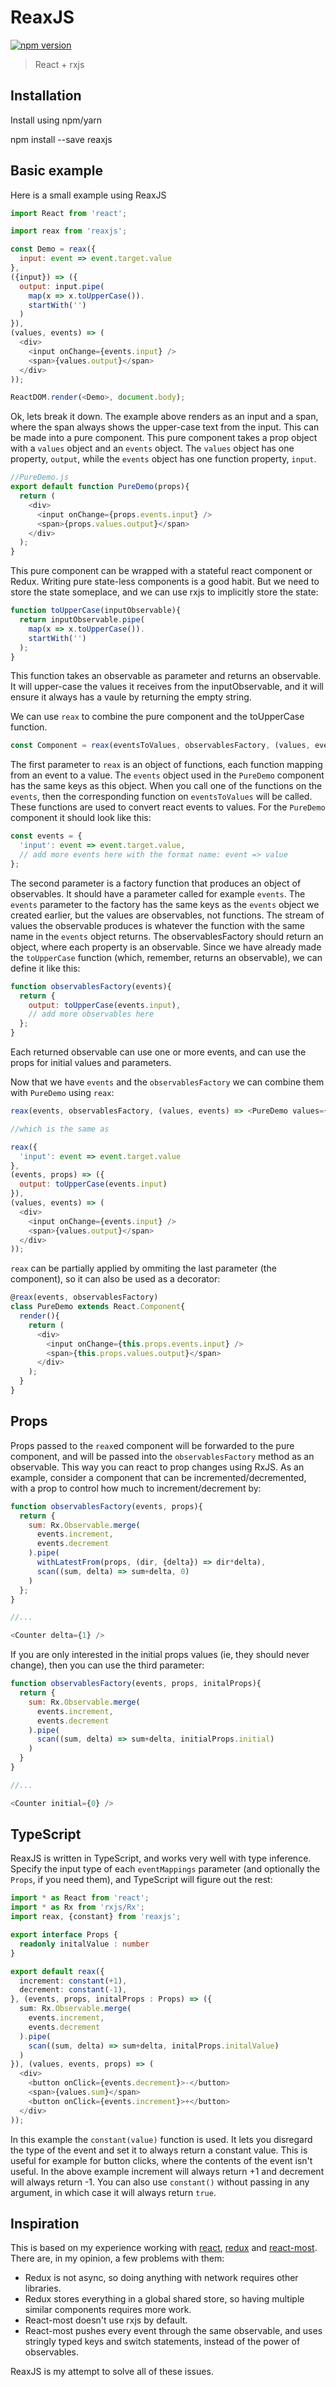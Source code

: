 # ReaxJS

[![npm version](https://img.shields.io/npm/v/reaxjs.svg?style=flat-square)](https://www.npmjs.com/package/reaxjs)

> React + rxjs

## Installation

Install using npm/yarn

   npm install --save reaxjs

## Basic example

Here is a small example using ReaxJS

```js
import React from 'react';

import reax from 'reaxjs';

const Demo = reax({
  input: event => event.target.value
},
({input}) => ({
  output: input.pipe(
    map(x => x.toUpperCase()).
    startWith('')
  )
}),
(values, events) => (
  <div>
    <input onChange={events.input} />
    <span>{values.output}</span>
  </div>
));

ReactDOM.render(<Demo>, document.body);
```

Ok, lets break it down. The example above renders as an input and a span, where the span always shows the upper-case text from the input. This can be made into a pure component. This pure component takes a prop object with a `values` object and an `events` object. The `values` object has one property, `output`, while the `events` object has one function property, `input`.

```js
//PureDemo.js
export default function PureDemo(props){
  return (
    <div>
      <input onChange={props.events.input} />
      <span>{props.values.output}</span>
    </div>
  );
}
```

This pure component can be wrapped with a stateful react component or Redux. Writing pure state-less components is a good habit. But we need to store the state someplace, and we can use rxjs to implicitly store the state:

```js
function toUpperCase(inputObservable){
  return inputObservable.pipe(
    map(x => x.toUpperCase()).
    startWith('')
  );
}
```

This function takes an observable as parameter and returns an observable. It will upper-case the values it receives from the inputObservable, and it will ensure it always has a vaule by returning the empty string.

We can use `reax` to combine the pure component and the toUpperCase function.

```js
const Component = reax(eventsToValues, observablesFactory, (values, events) => <PureDemo values={values} events={events} />);
```

The first parameter to `reax` is an object of functions, each function mapping from an event to a value. The `events` object used in the `PureDemo` component has the same keys as this object. When you call one of the functions on the `events`, then the corresponding function on `eventsToValues` will be called. These functions are used to convert react events to values. For the `PureDemo` component it should look like this:

```js
const events = {
  'input': event => event.target.value,
  // add more events here with the format name: event => value
};
```

The second parameter is a factory function that produces an object of observables. It should have a parameter called for example `events`. The `events` parameter to the factory has the same keys as the `events` object we created earlier, but the values are observables, not functions. The stream of values the observable produces is whatever the function with the same name in the `events` object returns. The observablesFactory should return an object, where each property is an observable. Since we have already made the `toUpperCase` function (which, remember, returns an observable), we can define it like this:

```js
function observablesFactory(events){
  return {
    output: toUpperCase(events.input),
    // add more observables here
  };
}
```

Each returned observable can use one or more events, and can use the props for initial values and parameters.

Now that we have `events` and the `observablesFactory` we can combine them with `PureDemo` using `reax`:

```js
reax(events, observablesFactory, (values, events) => <PureDemo values={values} events={events} />);

//which is the same as

reax({
  'input': event => event.target.value
},
(events, props) => ({
  output: toUpperCase(events.input)
}),
(values, events) => (
  <div>
    <input onChange={events.input} />
    <span>{values.output}</span>
  </div>
));
```

`reax` can be partially applied by ommiting the last parameter (the component), so it can also be used as a decorator:

```js
@reax(events, observablesFactory)
class PureDemo extends React.Component{
  render(){
    return (
      <div>
        <input onChange={this.props.events.input} />
        <span>{this.props.values.output}</span>
      </div>
    );
  }
}
```

## Props

Props passed to the `reax`ed component will be forwarded to the pure component, and will be passed into the `observablesFactory` method as an observable. This way you can react to prop changes using RxJS. As an example, consider a component that can be incremented/decremented, with a prop to control how much to increment/decrement by:

```js
function observablesFactory(events, props){
  return {
    sum: Rx.Observable.merge(
      events.increment,
      events.decrement
    ).pipe(
      withLatestFrom(props, (dir, {delta}) => dir*delta),
      scan((sum, delta) => sum+delta, 0)
    )
  };
}

//...

<Counter delta={1} />
```

 If you are only interested in the initial props values (ie, they should never change), then you can use the third parameter:

```js
function observablesFactory(events, props, initalProps){
  return {
    sum: Rx.Observable.merge(
      events.increment,
      events.decrement
    ).pipe(
      scan((sum, delta) => sum+delta, initialProps.initial)
    )
  }
}

//...

<Counter initial={0} />
```

## TypeScript

ReaxJS is written in TypeScript, and works very well with type inference. Specify the input type of each `eventMappings` parameter (and optionally the `Props`, if you need them), and TypeScript will figure out the rest:

```typescript
import * as React from 'react';
import * as Rx from 'rxjs/Rx';
import reax, {constant} from 'reaxjs';

export interface Props {
  readonly initalValue : number
}

export default reax({
  increment: constant(+1),
  decrement: constant(-1),
}, (events, props, initalProps : Props) => ({
  sum: Rx.Observable.merge(
    events.increment,
    events.decrement
  ).pipe(
    scan((sum, delta) => sum+delta, initalProps.initalValue)
  )
}), (values, events, props) => (
  <div>
    <button onClick={events.decrement}>-</button>
    <span>{values.sum}</span>
    <button onClick={events.increment}>+</button>
  </div>
));
```

In this example the `constant(value)` function is used. It lets you disregard the type of the event and set it to always return a constant value. This is useful for example for button clicks, where the contents of the event isn't useful. In the above example increment will always return +1 and decrement will always return -1. You can also use `constant()` without passing in any argument, in which case it will always return `true`.

## Inspiration

This is based on my experience working with [react](https://facebook.github.io/react), [redux](https://github.com/reactjs/redux) and [react-most](https://github.com/jcouyang/react-most). There are, in my opinion, a few problems with them:

* Redux is not async, so doing anything with network requires other libraries.
* Redux stores everything in a global shared store, so having multiple similar components requires more work.
* React-most doesn't use rxjs by default.
* React-most pushes every event through the same observable, and uses stringly typed keys and switch statements, instead of the power of observables.

ReaxJS is my attempt to solve all of these issues.